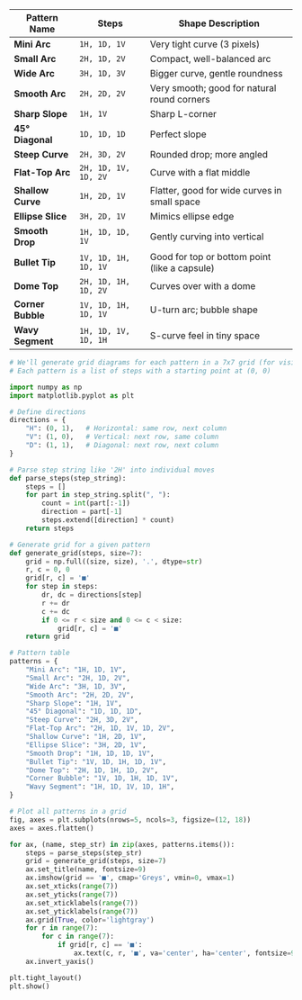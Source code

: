 | **Pattern Name**  | **Steps**            | **Shape Description**                         |
| ----------------- | -------------------- | --------------------------------------------- |
| **Mini Arc**      | `1H, 1D, 1V`         | Very tight curve (3 pixels)                   |
| **Small Arc**     | `2H, 1D, 2V`         | Compact, well-balanced arc                    |
| **Wide Arc**      | `3H, 1D, 3V`         | Bigger curve, gentle roundness                |
| **Smooth Arc**    | `2H, 2D, 2V`         | Very smooth; good for natural round corners   |
| **Sharp Slope**   | `1H, 1V`             | Sharp L-corner                                |
| **45° Diagonal**  | `1D, 1D, 1D`         | Perfect slope                                 |
| **Steep Curve**   | `2H, 3D, 2V`         | Rounded drop; more angled                     |
| **Flat-Top Arc**  | `2H, 1D, 1V, 1D, 2V` | Curve with a flat middle                      |
| **Shallow Curve** | `1H, 2D, 1V`         | Flatter, good for wide curves in small space  |
| **Ellipse Slice** | `3H, 2D, 1V`         | Mimics ellipse edge                           |
| **Smooth Drop**   | `1H, 1D, 1D, 1V`     | Gently curving into vertical                  |
| **Bullet Tip**    | `1V, 1D, 1H, 1D, 1V` | Good for top or bottom point (like a capsule) |
| **Dome Top**      | `2H, 1D, 1H, 1D, 2V` | Curves over with a dome                       |
| **Corner Bubble** | `1V, 1D, 1H, 1D, 1V` | U-turn arc; bubble shape                      |
| **Wavy Segment**  | `1H, 1D, 1V, 1D, 1H` | S-curve feel in tiny space                    |

```py
# We'll generate grid diagrams for each pattern in a 7x7 grid (for visibility).
# Each pattern is a list of steps with a starting point at (0, 0)

import numpy as np
import matplotlib.pyplot as plt

# Define directions
directions = {
    "H": (0, 1),   # Horizontal: same row, next column
    "V": (1, 0),   # Vertical: next row, same column
    "D": (1, 1),   # Diagonal: next row, next column
}

# Parse step string like '2H' into individual moves
def parse_steps(step_string):
    steps = []
    for part in step_string.split(", "):
        count = int(part[:-1])
        direction = part[-1]
        steps.extend([direction] * count)
    return steps

# Generate grid for a given pattern
def generate_grid(steps, size=7):
    grid = np.full((size, size), '.', dtype=str)
    r, c = 0, 0
    grid[r, c] = '■'
    for step in steps:
        dr, dc = directions[step]
        r += dr
        c += dc
        if 0 <= r < size and 0 <= c < size:
            grid[r, c] = '■'
    return grid

# Pattern table
patterns = {
    "Mini Arc": "1H, 1D, 1V",
    "Small Arc": "2H, 1D, 2V",
    "Wide Arc": "3H, 1D, 3V",
    "Smooth Arc": "2H, 2D, 2V",
    "Sharp Slope": "1H, 1V",
    "45° Diagonal": "1D, 1D, 1D",
    "Steep Curve": "2H, 3D, 2V",
    "Flat-Top Arc": "2H, 1D, 1V, 1D, 2V",
    "Shallow Curve": "1H, 2D, 1V",
    "Ellipse Slice": "3H, 2D, 1V",
    "Smooth Drop": "1H, 1D, 1D, 1V",
    "Bullet Tip": "1V, 1D, 1H, 1D, 1V",
    "Dome Top": "2H, 1D, 1H, 1D, 2V",
    "Corner Bubble": "1V, 1D, 1H, 1D, 1V",
    "Wavy Segment": "1H, 1D, 1V, 1D, 1H",
}

# Plot all patterns in a grid
fig, axes = plt.subplots(nrows=5, ncols=3, figsize=(12, 18))
axes = axes.flatten()

for ax, (name, step_str) in zip(axes, patterns.items()):
    steps = parse_steps(step_str)
    grid = generate_grid(steps, size=7)
    ax.set_title(name, fontsize=9)
    ax.imshow(grid == '■', cmap='Greys', vmin=0, vmax=1)
    ax.set_xticks(range(7))
    ax.set_yticks(range(7))
    ax.set_xticklabels(range(7))
    ax.set_yticklabels(range(7))
    ax.grid(True, color='lightgray')
    for r in range(7):
        for c in range(7):
            if grid[r, c] == '■':
                ax.text(c, r, '■', va='center', ha='center', fontsize=9)
    ax.invert_yaxis()

plt.tight_layout()
plt.show()

```